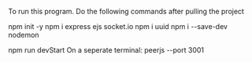To run this program. Do the following commands after pulling the project

npm init -y npm i express ejs socket.io npm i uuid npm i --save-dev nodemon

npm run devStart On a seperate terminal: peerjs --port 3001